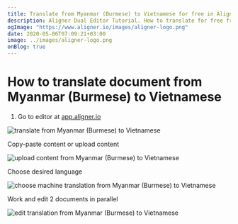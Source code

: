 ```yaml
---
title: Translate from Myanmar (Burmese) to Vietnamese for free in Aligner Editor
description: Aligner Dual Editor Tutorial. How to translate for free from Myanmar (Burmese) to Vietnamese. Aligner is multilingual document management platform. 
ogImage: "https://www.aligner.io/images/aligner-logo.png"
date: 2020-05-06T07:09:21+03:00
image: ../images/aligner-logo.png
onBlog: true
---
```


# How to translate document from Myanmar (Burmese) to Vietnamese

1. Go to editor at [app.aligner.io](https://app.aligner.io "Aligner App web page")

![translate from Myanmar (Burmese) to Vietnamese](../aligner-blank-editor.png "translate from Myanmar (Burmese) to Vietnamese")

Copy-paste content or upload content

![upload content from Myanmar (Burmese) to Vietnamese](../aligner-uploaded-document.png "upload content from Myanmar (Burmese) to Vietnamese")

Choose desired language

![choose machine translation from Myanmar (Burmese) to Vietnamese](../aligner-language-dropdown.png "choose machine translation from Myanmar (Burmese) to Vietnamese")

Work and edit 2 documents in parallel

![edit translation from Myanmar (Burmese) to Vietnamese](../aligner-double-sitded-editor.png "edit translation from Myanmar (Burmese) to Vietnamese")

